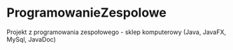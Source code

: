 # ProgramowanieZespolowe
Projekt z programowania zespołowego - sklep komputerowy (Java, JavaFX, MySql, JavaDoc)

